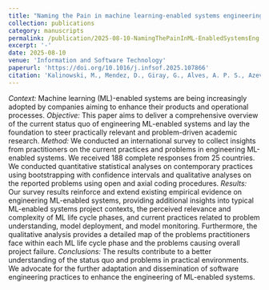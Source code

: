 ```yaml
---
title: "Naming the Pain in machine learning-enabled systems engineering"
collection: publications
category: manuscripts
permalink: /publication/2025-08-10-NamingThePainInML-EnabledSystemsEng
excerpt: '-'
date: 2025-08-10
venue: 'Information and Software Technology'
paperurl: 'https://doi.org/10.1016/j.infsof.2025.107866'
citation: 'Kalinowski, M., Mendez, D., Giray, G., Alves, A. P. S., Azevedo, K., Escovedo, T., ... & Gorschek, T. (2025). Naming the pain in machine learning-enabled systems engineering. <i>Information and Software Technology</i>, 107866.'
---
```


<i>Context:</i> Machine learning (ML)-enabled systems are being increasingly adopted by companies aiming to enhance their products and operational processes.
<i>Objective:</i> This paper aims to deliver a comprehensive overview of the current status quo of engineering ML-enabled systems and lay the foundation to steer practically relevant and problem-driven academic research.
<i>Method:</i> We conducted an international survey to collect insights from practitioners on the current practices and problems in engineering ML-enabled systems. We received 188 complete responses from 25 countries. We conducted quantitative statistical analyses on contemporary practices using bootstrapping with confidence intervals and qualitative analyses on the reported problems using open and axial coding procedures.
<i>Results:</i> Our survey results reinforce and extend existing empirical evidence on engineering ML-enabled systems, providing additional insights into typical ML-enabled systems project contexts, the perceived relevance and complexity of ML life cycle phases, and current practices related to problem understanding, model deployment, and model monitoring. Furthermore, the qualitative analysis provides a detailed map of the problems practitioners face within each ML life cycle phase and the problems causing overall project failure.
<i>Conclusions:</i> The results contribute to a better understanding of the status quo and problems in practical environments. We advocate for the further adaptation and dissemination of software engineering practices to enhance the engineering of ML-enabled systems.
